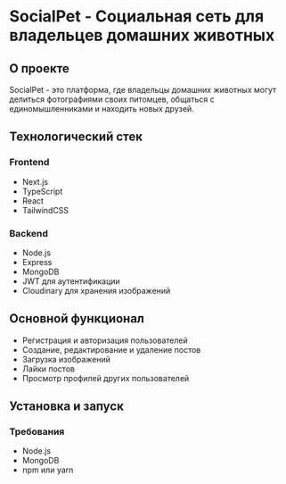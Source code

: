 # SocialPet - Социальная сеть для владельцев домашних животных

## О проекте

SocialPet - это платформа, где владельцы домашних животных могут делиться фотографиями своих питомцев, общаться с единомышленниками и находить новых друзей.

## Технологический стек

### Frontend
- Next.js
- TypeScript
- React
- TailwindCSS

### Backend
- Node.js
- Express
- MongoDB
- JWT для аутентификации
- Cloudinary для хранения изображений

## Основной функционал

- Регистрация и авторизация пользователей
- Создание, редактирование и удаление постов
- Загрузка изображений
- Лайки постов
- Просмотр профилей других пользователей

## Установка и запуск

### Требования
- Node.js
- MongoDB
- npm или yarn